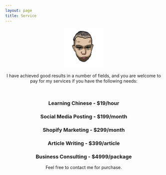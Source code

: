 ```yaml
---
layout: page
title: Service
---
```


<center>

<img src="assets/VAV.png" width="128" height="128">

<br>

<p>I have achieved good results in a number of fields, and you are welcome to pay for my services if you have the following needs:</p>

<br>

<p><h3>Learning Chinese - <b>$19/hour</h3></b></p>
<p><h3>Social Media Posting - <b>$199/month</h3></b></p>
<p><h3>Shopify Marketing - <b>$299/month</h3></b></p>
<p><h3>Article Writing - <b>$399/article</h3></b></p>
<p><h3>Business Consulting - <b>$4999/package</h3></b></p>

Feel free to contact me for purchase.